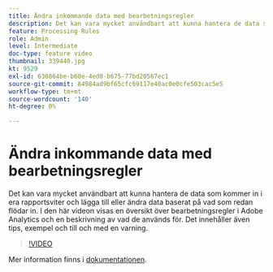 ```yaml
---
title: Ändra inkommande data med bearbetningsregler
description: Det kan vara mycket användbart att kunna hantera de data som kommer in i era rapportsviter och lägga till eller ändra data baserat på vad som redan flödar in. I den här videon visas en översikt över bearbetningsregler i Adobe Analytics och en beskrivning av vad de används för. Det innehåller även tips, exempel och till och med en varning.
feature: Processing Rules
role: Admin
level: Intermediate
doc-type: feature video
thumbnail: 339440.jpg
kt: 9529
exl-id: 630864be-b60e-4ed0-b675-77bd20567ec1
source-git-commit: 84984ad9bf65cfc69117e40ac0e0cfe503cac5e5
workflow-type: tm+mt
source-wordcount: '140'
ht-degree: 0%

---
```


# Ändra inkommande data med bearbetningsregler

Det kan vara mycket användbart att kunna hantera de data som kommer in i era rapportsviter och lägga till eller ändra data baserat på vad som redan flödar in. I den här videon visas en översikt över bearbetningsregler i Adobe Analytics och en beskrivning av vad de används för. Det innehåller även tips, exempel och till och med en varning.

>[!VIDEO](https://video.tv.adobe.com/v/339440/?quality=12&learn=on)

Mer information finns i [dokumentationen](https://experienceleague.adobe.com/docs/analytics/admin/admin-tools/processing-rules/processing-rules.html?lang=en).
